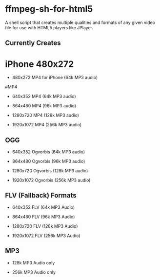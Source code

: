 ffmpeg-sh-for-html5
===================

A shell script that creates multiple qualities and formats of any given video file for use with HTML5 players like JPlayer.

Currently Creates
-----------------

# iPhone 480x272

* 480x272 MP4 for iPhone (64k MP3 audio)

#MP4

* 640x352 MP4 (64k MP3 audio)

* 864x480 MP4 (96k MP3 audio)

* 1280x720 MP4 (128k MP3 audio)

* 1920x1072 MP4 (256k MP3 audio)

## OGG

* 640x352 Ogvorbis (64k MP3 audio)

* 864x480 Ogvorbis (96k MP3 audio)

* 1280x720 Ogvorbis (128k MP3 audio)

* 1920x1072 Ogvorbis (256k MP3 audio)

## FLV (Fallback) Formats

* 640x352 FLV (64k MP3 Audio)

* 864x480 FLV (96k MP3 Audio)

* 1280x720 FLV (128k MP3 Audio)

* 1920x1072 FLV (256k MP3 Audio)

## MP3

* 128k MP3 Audio only

* 256k MP3 Audio only